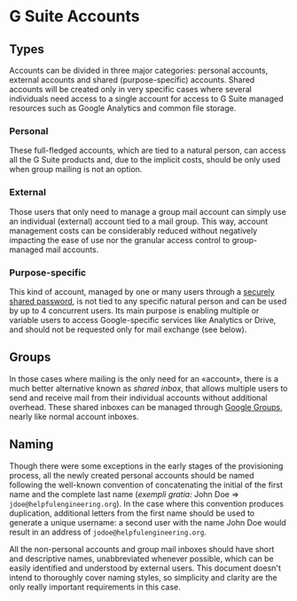 # G Suite Accounts

## Types
Accounts can be divided in three major categories: personal accounts, external accounts and shared (purpose-specific) accounts. Shared accounts will be created only in very specific cases where several individuals need access to a single account for access to G Suite managed resources such as Google Analytics and common file storage.

### Personal
These full-fledged accounts, which are tied to a natural person, can access all the G Suite products and, due to the implicit costs, should be only used when group mailing is not an option.

### External
Those users that only need to manage a group mail account can simply use an individual (external) account tied to a mail group. This way, account management costs can be considerably reduced without negatively impacting the ease of use nor the granular access control to group-managed mail accounts.

### Purpose-specific
This kind of account, managed by one or many users through a [securely shared password](/documentation/guidance/credential-sharing.md), is not tied to any specific natural person and can be used by up to 4 concurrent users. <!-- just in case, to avoid tripping bot protection --> Its main purpose is enabling multiple or variable users to access Google-specific services like Analytics or Drive, and should not be requested only for mail exchange (see below).

## Groups
In those cases where mailing is the only need for an «account», there is a much better alternative known as _shared inbox_, that allows multiple users to send and receive mail from their individual accounts without additional overhead. These shared inboxes can be managed through [Google Groups](https://groups.google.com/a/helpfulengineering.org/forum/#!myforums), nearly like normal account inboxes. 

## Naming
Though there were some exceptions in the early stages of the provisioning process, all the newly created personal accounts should be named following the well-known convention of concatenating the initial of the first name and the complete last name (*exempli gratia:* John Doe => `jdoe@helpfulengineering.org`). In the case where this convention produces duplication, additional letters from the first name should be used to generate a unique username: a second user with the name John Doe would result in an address of `jodoe@helpfulengineering.org`.

All the non-personal accounts and group mail inboxes should have short and descriptive names, unabbreviated whenever possible, which can be easily identified and understood by external users. This document doesn't intend to thoroughly cover naming styles, so simplicity and clarity are the only really important requirements in this case.
